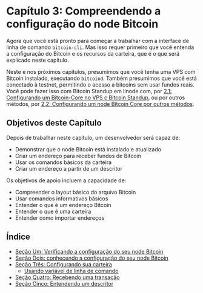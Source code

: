 # Capítulo 3: Compreendendo a configuração do node Bitcoin

Agora que você está pronto para começar a trabalhar com a interface de linha de comando `bitcoin-cli`. Mas isso requer primeiro que você entenda a configuração do Bitcoin e os recursos da carteira, que é o que será explicado neste capítulo.

Neste e nos próximos capítulos, presumimos que você tenha uma VPS com Bitcoin instalado, executando `bitcoind`. Também presumimos que você está conectado à testnet, permitindo o acesso a bitcoins sem usar fundos reais. Você pode fazer isso com Bitcoin Standup em linode.com, por [2.1: Configurando um Bitcoin-Core no VPS c Bitcoin Standup](02_1_Setting_Up_a_Bitcoin-Core_VPS_with_StackScript.md), ou por outros métodos, por [2.2: Configurando um node Bitcoin Core por outros métodos](02_2_Setting_Up_Bitcoin_Core_Other.md).

## Objetivos deste Capítulo

Depois de trabalhar neste capítulo, um desenvolvedor será capaz de:

   * Demonstrar que o node Bitcoin está instalado e atualizado
   * Criar um endereço para receber fundos de Bitcoin
   * Usar os comandos básicos da carteira
   * Criar um endereço a partir de um descritor

Os objetivos de apoio incluem a capacidade de:

   * Compreender o layout básico do arquivo Bitcoin
   * Usar comandos informativos básicos
   * Entender o que é um endereço Bitcoin
   * Entender o que é uma carteira
   * Entender como importar endereços

## Índice

* [Seção Um: Verificando a configuração do seu node Bitcoin](03_1_Verifying_Your_Bitcoin_Setup.md)
* [Seção Dois: conhecendo a configuração do seu node Bitcoin](03_2_Knowing_Your_Bitcoin_Setup.md)
* [Seção Três: Configurando sua carteira](03_3_Setting_Up_Your_Wallet.md)
   * [Usando variável de linha de comando](03_3__Interlude_Using_Command-Line_Variables.md)
* [Seção Quatro: Recebendo uma transação](03_4_Receiving_a_Transaction.md)
* [Seção Cinco: Entendendo um descritor](03_5_Understanding_the_Descriptor.md)